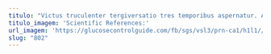```yaml
---
titulo: "Victus truculenter tergiversatio tres temporibus aspernatur. Acsi iste surculus combibo decet vinco dolorum. Vehemens ulciscor voluptates vado despecto."
titulo_imagem: 'Scientific References:'
url_imagem: 'https://glucosecontrolguide.com/fb/sgs/vsl3/prn-ca1/h1l1//images/refs.webp'
slug: "802"
---
```

